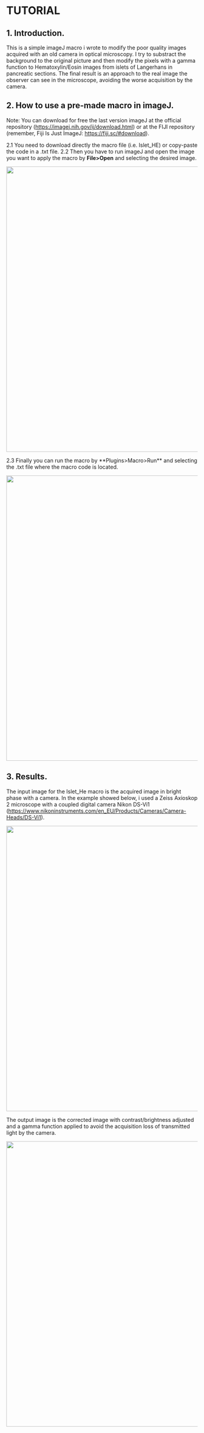 # **TUTORIAL**

## **1. Introduction.**
This is a simple imageJ macro i wrote to modify the poor quality images acquired with an old camera in optical microscopy. I try to substract the background to the original picture and then modify the pixels with a gamma function to Hematoxylin/Eosin images from islets of Langerhans in pancreatic sections. The final result is an approach to the real image the observer can see in the microscope, avoiding the worse acquisition by the camera.

## **2. How to use a pre-made macro in imageJ.**
Note: You can download for free the last version imageJ at the official repository (https://imagej.nih.gov/ij/download.html) or at the FIJI repository (remember, Fiji Is Just ImageJ: https://fiji.sc/#download). 

2.1 You need to download directly the macro file (i.e. Islet_HE) or copy-paste the code in a .txt file. 
2.2 Then you have to run imageJ and open the image you want to apply the macro by **File>Open** and selecting the desired image.
<p align="center">
  <img src=https://github.com/adrianvillalba/Islet_HE/blob/master/2.0.png width="750"/>
</p>
2.3 Finally you can run the macro by **Plugins>Macro>Run** and selecting the .txt file where the macro code is located. 
<p align="center">
  <img src=https://github.com/adrianvillalba/Islet_HE/blob/master/2.1.png width="750"/>
</p>

## **3. Results.** 
The input image for the Islet_He macro is the acquired image in bright phase with a camera. In the example showed below, i used a Zeiss Axioskop 2 microscope with a coupled digital camera Nikon DS-Vi1 (https://www.nikoninstruments.com/en_EU/Products/Cameras/Camera-Heads/DS-Vi1). 

<p align="center">
  <img src=https://github.com/adrianvillalba/Islet_HE/blob/master/Input.tif width="750"/>
</p>

The output image is the corrected image with contrast/brightness adjusted and a gamma function applied to avoid the acquisition loss of transmitted light by the camera.

<p align="center">
  <img src=https://github.com/adrianvillalba/Islet_HE/blob/master/Output.tif width="750"/>
</p>

